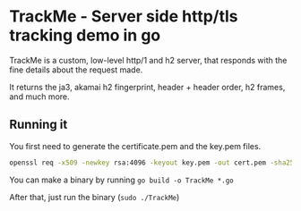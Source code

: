 # TrackMe - Server side http/tls tracking demo in go

TrackMe is a custom, low-level http/1 and h2 server, that responds with the fine details about the request made.

It returns the ja3, akamai h2 fingerprint, header + header order, h2 frames, and much more.

## Running it

You first need to generate the certificate.pem and the key.pem files.

```bash
openssl req -x509 -newkey rsa:4096 -keyout key.pem -out cert.pem -sha256 -days 365 -nodes
```

You can make a binary by running `go build -o TrackMe *.go`

After that, just run the binary (`sudo ./TrackMe`)
